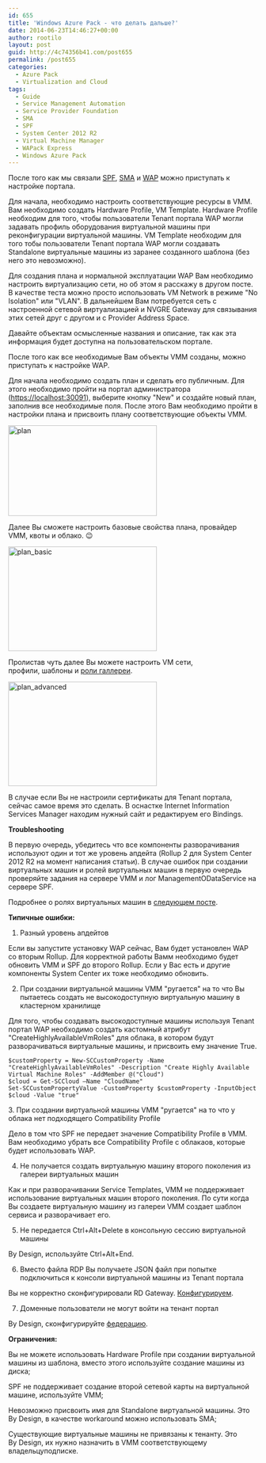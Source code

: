 ```yaml
---
id: 655
title: 'Windows Azure Pack - что делать дальше?'
date: 2014-06-23T14:46:27+00:00
author: rootilo
layout: post
guid: http://4c74356b41.com/post655
permalink: /post655
categories:
  - Azure Pack
  - Virtualization and Cloud
tags:
  - Guide
  - Service Management Automation
  - Service Provider Foundation
  - SMA
  - SPF
  - System Center 2012 R2
  - Virtual Machine Manager
  - WAPack Express
  - Windows Azure Pack
---
```

После того как мы связали [SPF](http://4c74356b41.com/post466), [SMA](http://4c74356b41.com/post678) и [WAP](http://4c74356b41.com/post422) можно приступать к настройке портала.

Для начала, необходимо настроить соответствующие ресурсы в VMM. Вам необходимо создать Hardware Profile, VM Template. Hardware Profile необходим для того, чтобы пользователи Tenant портала WAP могли задавать профиль оборудования виртуальной машины при реконфигурации виртуальной машины. VM Template необходим для того тобы пользователи Tenant портала WAP могли создавать Standalone виртуальные машины из заранее созданного шаблона (без него это невозможно).
  
Для создания плана и нормальной эксплуатации WAP Вам необходимо настроить виртуализацию сети, но об этом я расскажу в другом посте. В качестве теста можно просто использовать VM Network в режиме "No Isolation" или "VLAN". В дальнейшем Вам потребуется сеть с настроенной сетевой виртуализацией и NVGRE Gateway для связывания этих сетей друг с другом и с Provider Address Space.
  
Давайте объектам осмысленные названия и описание, так как эта информация будет доступна на пользовательском портале.

После того как все необходимые Вам объекты VMM созданы, можно приступать к настройке WAP.
  
Для начала необходимо создать план и сделать его публичным. Для этого необходимо пройти на портал администратора ([https://localhost:30091](https://localhost:30091/)), выберите кнопку "New" и создайте новый план, заполнив все необходимые поля. После этого Вам необходимо пройти в настройки плана и присвоить плану соответствующие объекты VMM.

<a href="http://4c74356b41.com/wp-content/uploads/2016/02/plan.jpg" rel="attachment wp-att-4794"><img src="http://4c74356b41.com/wp-content/uploads/2016/02/plan-300x183.jpg" alt="plan" width="300" height="183" /></a>

Далее Вы сможете настроить базовые свойства плана, провайдер VMM, квоты и облако. 😉

<a href="http://4c74356b41.com/wp-content/uploads/2016/02/plan_basic.jpg" rel="attachment wp-att-4800"><img src="http://4c74356b41.com/wp-content/uploads/2016/02/plan_basic-300x211.jpg" alt="plan_basic" width="300" height="211" /></a>

Пролистав чуть далее Вы можете настроить VM сети, профили, шаблоны и [роли галлереи](http://4c74356b41.com/post757).

<a href="http://4c74356b41.com/wp-content/uploads/2016/02/plan_advanced.jpg" rel="attachment wp-att-4795"><img src="http://4c74356b41.com/wp-content/uploads/2016/02/plan_advanced-300x211.jpg" alt="plan_advanced" width="300" height="211" /></a>

В случае если Вы не настроили сертификаты для Tenant портала, сейчас самое время это сделать. В оснастке Internet Information Services Manager находим нужный сайт и редактируем его Bindings.

**Troubleshooting**
  
В первую очередь, убедитесь что все компоненты разворачивания используют один и тот же уровень апдейта (Rollup 2 для System Center 2012 R2 на момент написания статьи). В случае ошибок при создании виртуальных машин и ролей виртуальных машин в первую очередь проверяйте задания на сервере VMM и лог ManagementODataService на сервере SPF.

Подробнее о ролях виртуальных машин в [следующем посте](http://4c74356b41.com/post757).

**Типичные ошибки:**
  
1. Разный уровень апдейтов
  
Если вы запустите установку WAP сейчас, Вам будет установлен WAP со вторым Rollup. Для корректной работы Вамм необходимо будет обновить VMM и SPF до второго Rollup. Если у Вас есть и другие компоненты System Center их тоже необходимо обновить.

2. При создании виртуальной машины VMM "ругается" на то что Вы пытаетесь создать не высокодоступную виртуальную машину в кластерном хранилище
  
Для того, чтобы создавать высокодоступные машины используя Tenant портал WAP необходимо создать кастомный атрибут "CreateHighlyAvailableVmRoles" для облака, в котором будут разворачиваться виртуальные машины, и присвоить ему значение True.

```
$customProperty = New-SCCustomProperty -Name "CreateHighlyAvailableVmRoles" -Description "Create Highly Available Virtual Machine Roles" -AddMember @("Cloud")  
$cloud = Get-SCCloud –Name "CloudName"  
Set-SCCustomPropertyValue -CustomProperty $customProperty -InputObject $cloud -Value "true"
```

3. При создании виртуальной машины VMM "ругается" на то что у облака нет подходящего Compatibility Profile
  
Дело в том что SPF не передает значение Compatibility Profile в VMM. Вам необходимо убрать все Compatibility Profile с облакаов, которые будет использовать WAP.

4. Не получается создать виртуальную машину второго поколения из галереи виртуальных машин
  
Как и при разворачивании Service Templates, VMM не поддерживает использование виртуальных машин второго поколения. По сути когда Вы создаете виртуальную машину из галереи VMM создает шаблон сервиса и разворачивает его.

5. Не передается Ctrl+Alt+Delete в консольную сессию виртуальной машины
  
By Design, используйте Ctrl+Alt+End.

6. Вместо файла RDP Вы получаете JSON файл при попытке подключиться к консоли виртуальной машины из Tenant портала
  
Вы не корректно сконфигурировали RD Gateway. [Конфигурируем](http://4c74356b41.com/post708).

7. Доменные пользователи не могут войти на тенант портал
  
By Design, сконфигурируйте [федерацию](http://4c74356b41.com/post835).

**Ограничения:**
  
Вы не можете использовать Hardware Profile при создании виртуальной машины из шаблона, вместо этого используйте создание машины из диска;
  
SPF не поддерживает создание второй сетевой карты на виртуальной машине, используйте VMM;
  
Невозможно присвоить имя для Standalone виртуальной машины. Это By Design, в качестве workaround можно использовать SMA;
  
Существующие виртуальные машины не привязаны к тенанту. Это By Design, их нужно назначить в VMM соответствующему владельцуподписке.